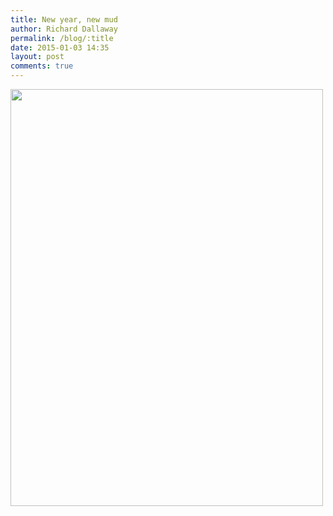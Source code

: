 ```yaml
---
title: New year, new mud
author: Richard Dallaway
permalink: /blog/:title
date: 2015-01-03 14:35
layout: post
comments: true
---
```


<a href="//static.skitters.dallaway.com/tp_IMG_20150103_143248.jpg"><img src="//static.skitters.dallaway.com/tp_thumb_IMG_20150103_143248.jpg" width="500" height="667"/></a>
